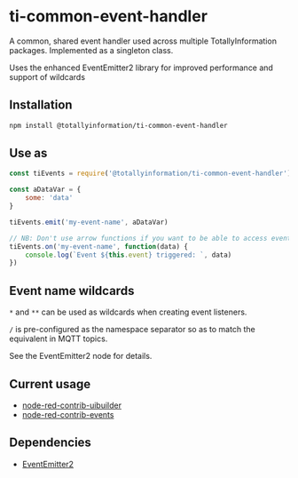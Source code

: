 # ti-common-event-handler

A common, shared event handler used across multiple TotallyInformation packages.
Implemented as a singleton class.

Uses the enhanced EventEmitter2 library for improved performance and support of wildcards

## Installation

```bash
npm install @totallyinformation/ti-common-event-handler
```

## Use as

```js
const tiEvents = require('@totallyinformation/ti-common-event-handler')

const aDataVar = {
    some: 'data'
}

tiEvents.emit('my-event-name', aDataVar)

// NB: Don't use arrow functions if you want to be able to access event name
tiEvents.on('my-event-name', function(data) {
    console.log(`Event ${this.event} triggered: `, data)
})
```

## Event name wildcards

`*` and `**` can be used as wildcards when creating event listeners.

`/` is pre-configured as the namespace separator so as to match the equivalent in MQTT topics.

See the EventEmitter2 node for details.

## Current usage

* [node-red-contrib-uibuilder](https://github.com/TotallyInformation/node-red-contrib-uibuilder)
* [node-red-contrib-events](https://github.com/TotallyInformation/node-red-contrib-events)

## Dependencies

* [EventEmitter2](https://github.com/EventEmitter2/EventEmitter2)
